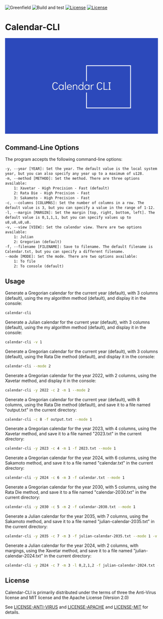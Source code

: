 ![Greenfield](https://img.shields.io/badge/Greenfield-0fc908.svg)
![Build and test](https://img.shields.io/badge/build-passing-brightgreen.svg)
[![License](https://img.shields.io/badge/License-Apache%202.0-blue.svg)](https://opensource.org/licenses/Apache-2.0)
[![License](https://img.shields.io/badge/License-MIT-yellow.svg)](https://opensource.org/licenses/MIT)

# Calendar-CLI

![Calendar-CLI Logo](../../tools/calendar-cli/res/calendar-cli.svg)

## Command-Line Options

The program accepts the following command-line options:

    -y, --year [YEAR]: Set the year. The default value is the local system year, but you can also specify any year up to a maximum of u128.
    -m, --method [METHOD]: Set the method. There are three options available:
        1: Xavetar - High Precision - Fast (default)
        2: Rata Die - High Precision - Fast
        3: Sakamoto - High Precision - Fast
    -c, --columns [COLUMNS]: Set the number of columns in a row. The default value is 3, but you can specify a value in the range of 1-12.
    -l, --margin [MARGIN]: Set the margin [top, right, bottom, left]. The default value is 0,1,1,1, but you can specify values up to u8,u8,u8,u8.
    -v, --view [VIEW]: Set the calendar view. There are two options available:
        1: Julian
        2: Gregorian (default)
    -f, --filename [FILENAME]: Save to filename. The default filename is Calendar.txt, but you can specify a different filename.
    --mode [MODE]: Set the mode. There are two options available:
        1: To file
        2: To console (default)


## Usage

Generate a Gregorian calendar for the current year (default), with 3 columns (default), using the my algorithm method (default), and display it in the console:

```bash
calendar-cli
```

Generate a Julian calendar for the current year (default), with 3 columns (default), using the my algorithm method (default), and display it in the console:

```bash
calendar-cli -v 1
```

Generate a Gregorian calendar for the current year (default), with 3 columns (default), using the Rata Die method (default), and display it in the console:

```bash
calendar-cli --mode 2
```

Generate a Gregorian calendar for the year 2022, with 2 columns, using the Xavetar method, and display it in the console:

```bash
calendar-cli -y 2022 -c 2 -m 1 --mode 2
```

Generate a Gregorian calendar for the current year (default), with 8 columns, using the Rata Die method (default), and save it to a file named "output.txt" in the current directory:

```bash
calendar-cli -c 8 -f output.txt --mode 1
```

Generate a Gregorian calendar for the year 2023, with 4 columns, using the Xavetar method, and save it to a file named "2023.txt" in the current directory:

```bash
calendar-cli -y 2023 -c 4 -m 1 -f 2023.txt --mode 1
```

Generate a Gregorian calendar for the year 2024, with 6 columns, using the Sakamoto method, and save it to a file named "calendar.txt" in the current directory:

```bash
calendar-cli -y 2024 -c 6 -m 3 -f calendar.txt --mode 1
```

Generate a Gregorian calendar for the year 2030, with 5 columns, using the Rata Die method, and save it to a file named "calendar-2030.txt" in the current directory:

```bash
calendar-cli -y 2030 -c 5 -m 2 -f calendar-2030.txt --mode 1
```

Generate a Julian calendar for the year 2035, with 7 columns, using the Sakamoto method, and save it to a file named "julian-calendar-2035.txt" in the current directory:

```bash
calendar-cli -y 2035 -c 7 -m 3 -f julian-calendar-2035.txt --mode 1 -v 1
```

Generate a Julian calendar for the year 2024, with 2 columns, with margings, using the Xavetar method, and save it to a file named "julian-calendar-2024.txt" in the current directory:

```bash
calendar-cli -y 2024 -c 7 -m 3 -l 0,2,1,2 -f julian-calendar-2024.txt --mode 1 -v 1
```

## License

Calendar-CLI is primarily distributed under the terms of three the Anti-Virus license and MIT license and the Apache License (Version 2.0)

See [LICENSE-ANTI-VIRUS](../../LICENSE-Anti-Virus) and [LICENSE-APACHE](../../LICENSE-Apache) and [LICENSE-MIT](../../LICENSE-MIT) for details.
